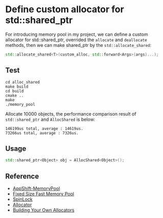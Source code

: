 # Define custom allocator for std::shared_ptr

For introducing memory pool in my project, we can define a custom allocator for std::shared_ptr, overrided the `allocate` and `deallocate` methods, then we can make shared_ptr by the `std::allocate_shared`: 

``` cpp
std::allocate_shared<T>(custom_alloc, std::forward<Args>(args)...);
```

## Test 

```
cd alloc_shared
make build
cd build
cmake ..
make
./memory_pool
```

Allocate 10000 objects, the performance comparison result of `std::shared_ptr` and `AllocShared` is below:

```
146199us total, average : 14619us.
73266us total, average : 7326us.
```

## Usage

``` cpp
std::shared_ptr<Object> obj = AllocShared<Object>();
```


## Reference

* [AppShift-MemoryPool](https://github.com/DevShiftTeam/AppShift-MemoryPool)
* [Fixed Size Fast Memory Pool](https://arxiv.org/pdf/2210.16471)
* [SpinLock](https://rigtorp.se/spinlock/)
* [Allocator](https://en.cppreference.com/w/cpp/memory/allocator)
* [Building Your Own Allocators](https://docs.oracle.com/cd/E19205-01/819-3703/15_3.htm)
